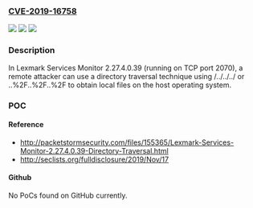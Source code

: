 ### [CVE-2019-16758](https://cve.mitre.org/cgi-bin/cvename.cgi?name=CVE-2019-16758)
![](https://img.shields.io/static/v1?label=Product&message=n%2Fa&color=blue)
![](https://img.shields.io/static/v1?label=Version&message=n%2Fa&color=blue)
![](https://img.shields.io/static/v1?label=Vulnerability&message=n%2Fa&color=brighgreen)

### Description

In Lexmark Services Monitor 2.27.4.0.39 (running on TCP port 2070), a remote attacker can use a directory traversal technique using /../../../ or ..%2F..%2F..%2F to obtain local files on the host operating system.

### POC

#### Reference
- http://packetstormsecurity.com/files/155365/Lexmark-Services-Monitor-2.27.4.0.39-Directory-Traversal.html
- http://seclists.org/fulldisclosure/2019/Nov/17

#### Github
No PoCs found on GitHub currently.

